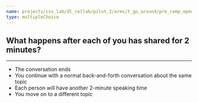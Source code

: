 ```yaml
---
name: projects/css_lab/dl_collab/pilot_2/arms/t_go_around/pre_comp_open.md
type: multipleChoice
---
```


## What happens after each of you has shared for 2 minutes?

---

- The conversation ends
- You continue with a normal back-and-forth conversation about the same topic
- Each person will have another 2-minute speaking time
- You move on to a different topic
